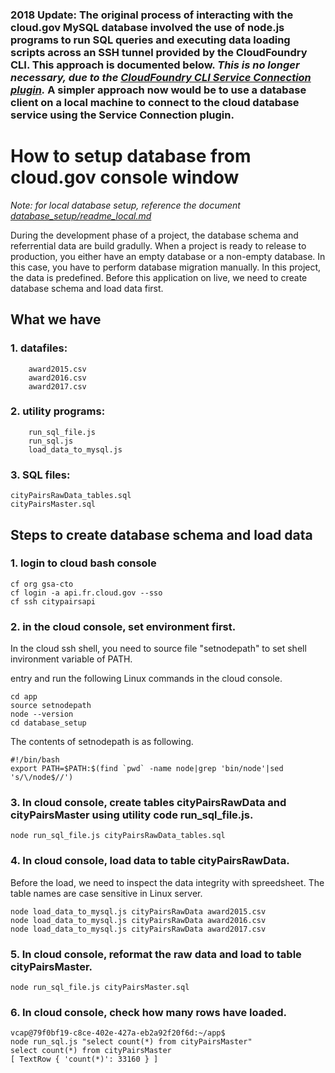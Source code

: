 ### 2018 Update: The original process of interacting with the cloud.gov MySQL database involved the use of node.js programs to run SQL queries and executing data loading scripts across an SSH tunnel provided by the CloudFoundry CLI. This approach is documented below. _This is no longer necessary, due to the [CloudFoundry CLI Service Connection plugin](https://github.com/18F/cf-service-connect#readme)._ A simpler approach now would be to use a database client on a local machine to connect to the cloud database service using the Service Connection plugin.

# How to setup database from cloud.gov console window

_Note: for local database setup, reference the document [database_setup/readme_local.md](readme_local.md)_


During the development phase of a project, the database schema and referrential data are build gradully.
When a project is ready to release to production, you either have an empty database or a non-empty database.
In this case, you have to perform database migration manually.
In this project, the data is predefined. Before this application on live, we need to create database schema and load data first.


## What we have
### 1. datafiles:

```
    award2015.csv
    award2016.csv
    award2017.csv
```
### 2. utility programs:

```
    run_sql_file.js
    run_sql.js
    load_data_to_mysql.js
```

### 3. SQL files:
```
cityPairsRawData_tables.sql
cityPairsMaster.sql
```

## Steps to create database schema and load data
### 1. login to cloud bash console
```
cf org gsa-cto
cf login -a api.fr.cloud.gov --sso
cf ssh citypairsapi
```

### 2. in the cloud console, set environment first.

In the cloud ssh shell, you need to source file "setnodepath" to set shell invironment variable of PATH.

entry and run the following Linux commands in the cloud console.

```
cd app
source setnodepath
node --version
cd database_setup
```

The contents of setnodepath is as following.
```
#!/bin/bash
export PATH=$PATH:$(find `pwd` -name node|grep 'bin/node'|sed 's/\/node$//')
```

### 3. In cloud console, create tables cityPairsRawData and cityPairsMaster using utility code run_sql_file.js.

```
node run_sql_file.js cityPairsRawData_tables.sql
```

### 4. In cloud console, load data to table cityPairsRawData.

Before the load, we need to inspect the data integrity with spreedsheet.
The table names are case sensitive in Linux server.

```
node load_data_to_mysql.js cityPairsRawData award2015.csv
node load_data_to_mysql.js cityPairsRawData award2016.csv
node load_data_to_mysql.js cityPairsRawData award2017.csv
```

### 5. In cloud console, reformat the raw data and load to table cityPairsMaster.

```
node run_sql_file.js cityPairsMaster.sql
```

### 6. In cloud console, check how many rows have loaded.

```
vcap@79f0bf19-c8ce-402e-427a-eb2a92f20f6d:~/app$ 
node run_sql.js "select count(*) from cityPairsMaster"
select count(*) from cityPairsMaster
[ TextRow { 'count(*)': 33160 } ]
```
